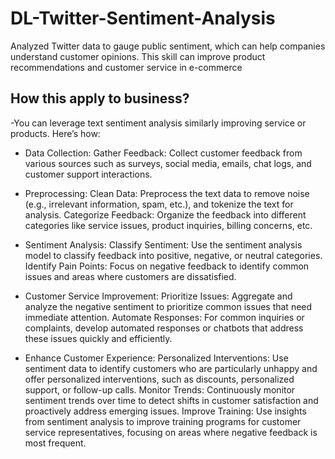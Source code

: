 # DL-Twitter-Sentiment-Analysis

Analyzed Twitter data to gauge public sentiment, which can help companies understand customer opinions. This skill can improve product recommendations and customer service in e-commerce

## How this apply to business? 

-You can leverage text sentiment analysis similarly improving service or products. Here’s how:

- Data Collection:
Gather Feedback: Collect customer feedback from various sources such as surveys, social media, emails, chat logs, and customer support interactions.

- Preprocessing:
Clean Data: Preprocess the text data to remove noise (e.g., irrelevant information, spam, etc.), and tokenize the text for analysis.
Categorize Feedback: Organize the feedback into different categories like service issues, product inquiries, billing concerns, etc.

- Sentiment Analysis:
Classify Sentiment: Use the sentiment analysis model to classify feedback into positive, negative, or neutral categories.
Identify Pain Points: Focus on negative feedback to identify common issues and areas where customers are dissatisfied.

- Customer Service Improvement:
Prioritize Issues: Aggregate and analyze the negative sentiment to prioritize common issues that need immediate attention.
Automate Responses: For common inquiries or complaints, develop automated responses or chatbots that address these issues quickly and efficiently.

- Enhance Customer Experience:
Personalized Interventions: Use sentiment data to identify customers who are particularly unhappy and offer personalized interventions, such as discounts, personalized support, or follow-up calls.
Monitor Trends: Continuously monitor sentiment trends over time to detect shifts in customer satisfaction and proactively address emerging issues.
Improve Training: Use insights from sentiment analysis to improve training programs for customer service representatives, focusing on areas where negative feedback is most frequent.
